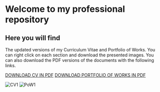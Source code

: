 # Welcome to my professional repository
## Here you will find

The updated versions of my Curriculum Vitae and Portfolio of Works. You can right click on each section and download the presented images. You can also download the PDF versions of the documents with the following links.

[DOWNLOAD CV IN PDF](https://i.ibb.co/0BZQ6Zk/webline-CV-01.jpg)
[DOWNLOAD PORTFOLIO OF WORKS IN PDF](https://pdfhost.io/v/mJz2Tudky_Portfolio_of_WorksMariceAngulo.pdf)



![CV1](https://photos.app.goo.gl/UD1rnz9tupTg7dBW6)
![PoW1](https://photos.app.goo.gl/pTZUBZUDF8Kunnkk6)
